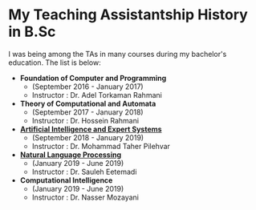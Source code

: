 # My Teaching Assistantship History in B.Sc
I was being among the TAs in many courses during my bachelor's education. The list is below:

* __Foundation of Computer and Programming__ 
  - (September 2016 - January 2017)
  - Instructor : Dr. Adel Torkaman Rahmani 
* __Theory of Computational and Automata__
  - (September 2017 - January 2018)
  - Instructor : Dr. Hossein Rahmani 
* __[Artificial Intelligence and Expert Systems](https://iust-courses.github.io/ai97/)__ 
  - (September 2018 - January 2019)
  - Instructor : Dr. Mohammad Taher Pilehvar
* __[Natural Language Processing](https://sauleh.github.io/nlp97/)__ 
  - (January 2019 - June 2019)
  - Instructor : Dr. Sauleh Eetemadi
* __Computational Intelligence__
  - (January 2019 - June 2019)
  - Instructor : Dr. Nasser Mozayani
